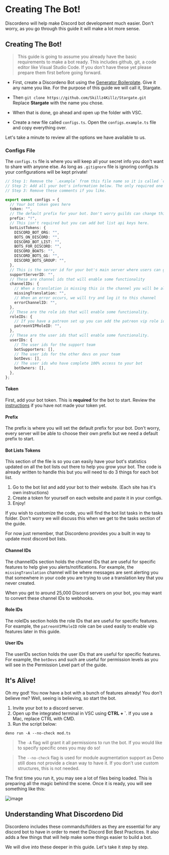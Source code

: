 # Creating The Bot!

Discordeno will help make Discord bot development much easier. Don't worry, as
you go through this guide it will make a lot more sense.

## Creating The Bot!

> This guide is going to assume you already have the basic requirements to make
> a bot ready. This includes github, git, a code editor like Visual Studio Code.
> If you don't have these yet please prepare them first before going forward.

- First, create a Discordeno Bot using the
  [Generator Boilerplate](https://github.com/discordeno/discordeno-bot-template/generate).
  Give it any name you like. For the purpose of this guide we will call it,
  Stargate.

- Then `git clone https://github.com/Skillz4Killz/Stargate.git` Replace
  **Stargate** with the name you chose.
- When that is done, go ahead and open up the folder with VSC.
- Create a new file called `configs.ts`. Open the `configs.example.ts` file and
  copy everything over.

Let's take a minute to review all the options we have available to us.

### Configs File

The `configs.ts` file is where you will keep all your secret info you don't want
to share with anyone else. As long as `.gitignore` file is ignoring configs.ts
your configurations will be kept private!

```ts
// Step 1: Remove the `.example` from this file name so it is called `configs.ts`
// Step 2: Add all your bot's information below. The only required one is token and prefix. NOTE: As long as `.gitignore` file is ignoring configs.ts your configurations will be kept private!
// Step 3: Remove these comments if you like.

export const configs = {
  // Your bot token goes here
  token: "",
  // The default prefix for your bot. Don't worry guilds can change this later.
  prefix: "!",
  // This isn't required but you can add bot list api keys here.
  botListTokens: {
    DISCORD_BOT_ORG: "",
    BOTS_ON_DISCORD: "",
    DISCORD_BOT_LIST: "",
    BOTS_FOR_DISCORD: "",
    DISCORD_BOATS: "",
    DISCORD_BOTS_GG: "",
    DISCORD_BOTS_GROUP: "",
  },
  // This is the server id for your bot's main server where users can get help/support
  supportServerID: "",
  // These are channel ids that will enable some functionality
  channelIDs: {
    // When a translation is missing this is the channel you will be alerted in.
    missingTranslation: "",
    // When an error occurs, we will try and log it to this channel
    errorChannelID: "",
  },
  // These are the role ids that will enable some functionality.
  roleIDs: {
    // If you have a patreon set up you can add the patreon vip role id here.
    patreonVIPRoleID: "",
  },
  // These are the user ids that will enable some functionality.
  userIDs: {
    // The user ids for the support team
    botSupporters: [],
    // The user ids for the other devs on your team
    botDevs: [],
    // The user ids who have complete 100% access to your bot
    botOwners: [],
  },
};
```

#### Token

First, add your bot token. This is **required** for the bot to start. Review the
[instructions](https://discordeno.mod.land/gettingstarted.html#creating-your-first-discord-bot-application)
if you have not made your token yet.

#### Prefix

The prefix is where you will set the default prefix for your bot. Don't worry,
every server will be able to choose their own prefix but we need a default
prefix to start.

#### Bot Lists Tokens

This section of the file is so you can easily have your bot's statistics updated
on all the bot lists out there to help you grow your bot. The code is already
written to handle this but you will need to do 3 things for each bot list.

1. Go to the bot list and add your bot to their website. (Each site has it's own
   instructions)
2. Create a token for yourself on each website and paste it in your configs.
3. Enjoy!

If you wish to customize the code, you will find the bot list tasks in the tasks
folder. Don't worry we will discuss this when we get to the tasks section of the
guide.

For now just remember, that Discordeno provides you a built in way to update
most discord bot lists.

#### Channel IDs

The channelIDs section holds the channel IDs that are useful for specific
features to help give you alerts/notifications. For example, the
`missingTranslation` channel will be where messages are sent alerting you that
somewhere in your code you are trying to use a translation key that you never
created.

When you get to around 25,000 Discord servers on your bot, you may want to
convert these channel IDs to webhooks.

#### Role IDs

The roleIDs section holds the role IDs that are useful for specific features.
For example, the `patreonVIPRoleID` role can be used easily to enable vip
features later in this guide.

#### User IDs

The userIDs section holds the user IDs that are useful for specific features.
For example, the `botDevs` and such are useful for permission levels as you will
see in the Permission Level part of the guide.

## It's Alive!

Oh my god! You now have a bot with a bunch of features already! You don't
believe me? Well, seeing is believing, so start the bot.

1. Invite your bot to a discord server.
2. Open up the integrated terminal in VSC using **CTRL + `**. If you use a Mac,
   replace CTRL with CMD.
3. Run the script below:

```shell
deno run -A --no-check mod.ts
```

> The `-A` flag will grant it all permissions to run the bot. If you would like
> to specify specific ones you may do so!

> The `--no-check` flag is used for module augmentation support as Deno still
> does not provide a clean way to have it. If you don't use custom structures,
> this is not needed.

The first time you run it, you may see a lot of files being loaded. This is
preparing all the magic behind the scene. Once it is ready, you will see
something like this:

![image](https://i.imgur.com/TOXjLgh.png)

## Understanding What Discordeno Did

Discordeno includes these commands/folders as they are essential for any discord
bot to have in order to meet the Discord Bot Best Practices. It also adds a few
things that will help make some things easier to build a bot.

We will dive into these deeper in this guide. Let's take it step by step.
